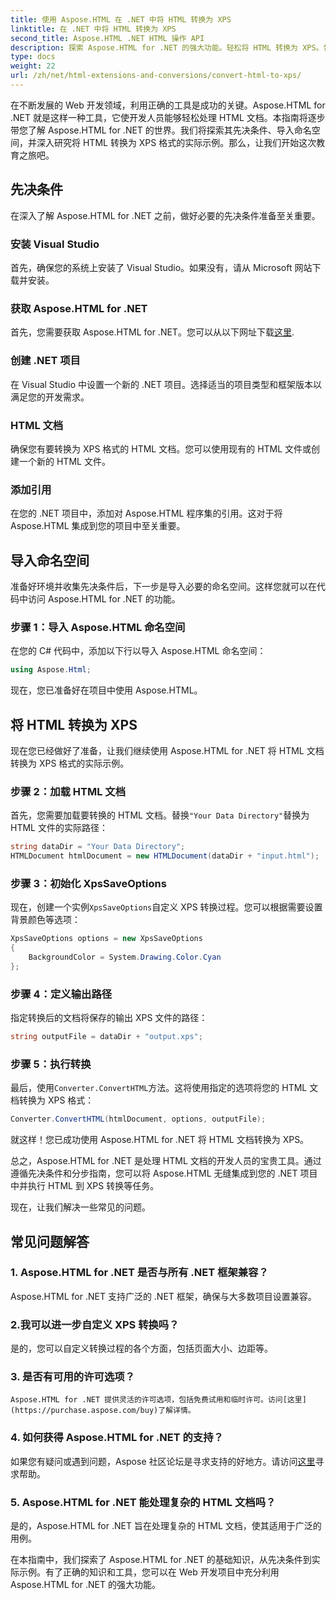 ```yaml
---
title: 使用 Aspose.HTML 在 .NET 中将 HTML 转换为 XPS
linktitle: 在 .NET 中将 HTML 转换为 XPS
second_title: Aspose.HTML .NET HTML 操作 API
description: 探索 Aspose.HTML for .NET 的强大功能。轻松将 HTML 转换为 XPS。包含先决条件、分步指南和常见问题解答。
type: docs
weight: 22
url: /zh/net/html-extensions-and-conversions/convert-html-to-xps/
---
```


在不断发展的 Web 开发领域，利用正确的工具是成功的关键。Aspose.HTML for .NET 就是这样一种工具，它使开发人员能够轻松处理 HTML 文档。本指南将逐步带您了解 Aspose.HTML for .NET 的世界。我们将探索其先决条件、导入命名空间，并深入研究将 HTML 转换为 XPS 格式的实际示例。那么，让我们开始这次教育之旅吧。

## 先决条件

在深入了解 Aspose.HTML for .NET 之前，做好必要的先决条件准备至关重要。

### 安装 Visual Studio

首先，确保您的系统上安装了 Visual Studio。如果没有，请从 Microsoft 网站下载并安装。

### 获取 Aspose.HTML for .NET

首先，您需要获取 Aspose.HTML for .NET。您可以从以下网址下载[这里](https://releases.aspose.com/html/net/).

### 创建 .NET 项目

在 Visual Studio 中设置一个新的 .NET 项目。选择适当的项目类型和框架版本以满足您的开发需求。

### HTML 文档

确保您有要转换为 XPS 格式的 HTML 文档。您可以使用现有的 HTML 文件或创建一个新的 HTML 文件。

### 添加引用

在您的 .NET 项目中，添加对 Aspose.HTML 程序集的引用。这对于将 Aspose.HTML 集成到您的项目中至关重要。

## 导入命名空间

准备好环境并收集先决条件后，下一步是导入必要的命名空间。这样您就可以在代码中访问 Aspose.HTML for .NET 的功能。

### 步骤 1：导入 Aspose.HTML 命名空间

在您的 C# 代码中，添加以下行以导入 Aspose.HTML 命名空间：

```csharp
using Aspose.Html;
```

现在，您已准备好在项目中使用 Aspose.HTML。

## 将 HTML 转换为 XPS

现在您已经做好了准备，让我们继续使用 Aspose.HTML for .NET 将 HTML 文档转换为 XPS 格式的实际示例。

### 步骤 2：加载 HTML 文档

首先，您需要加载要转换的 HTML 文档。替换`"Your Data Directory"`替换为 HTML 文件的实际路径：

```csharp
string dataDir = "Your Data Directory";
HTMLDocument htmlDocument = new HTMLDocument(dataDir + "input.html");
```

### 步骤 3：初始化 XpsSaveOptions

现在，创建一个实例`XpsSaveOptions`自定义 XPS 转换过程。您可以根据需要设置背景颜色等选项：

```csharp
XpsSaveOptions options = new XpsSaveOptions
{
    BackgroundColor = System.Drawing.Color.Cyan
};
```

### 步骤 4：定义输出路径

指定转换后的文档将保存的输出 XPS 文件的路径：

```csharp
string outputFile = dataDir + "output.xps";
```

### 步骤 5：执行转换

最后，使用`Converter.ConvertHTML`方法。这将使用指定的选项将您的 HTML 文档转换为 XPS 格式：

```csharp
Converter.ConvertHTML(htmlDocument, options, outputFile);
```

就这样！您已成功使用 Aspose.HTML for .NET 将 HTML 文档转换为 XPS。

总之，Aspose.HTML for .NET 是处理 HTML 文档的开发人员的宝贵工具。通过遵循先决条件和分步指南，您可以将 Aspose.HTML 无缝集成到您的 .NET 项目中并执行 HTML 到 XPS 转换等任务。

现在，让我们解决一些常见的问题。

## 常见问题解答

### 1. Aspose.HTML for .NET 是否与所有 .NET 框架兼容？
   Aspose.HTML for .NET 支持广泛的 .NET 框架，确保与大多数项目设置兼容。

### 2.我可以进一步自定义 XPS 转换吗？
   是的，您可以自定义转换过程的各个方面，包括页面大小、边距等。

### 3. 是否有可用的许可选项？
    Aspose.HTML for .NET 提供灵活的许可选项，包括免费试用和临时许可。访问[这里](https://purchase.aspose.com/buy)了解详情。

### 4. 如何获得 Aspose.HTML for .NET 的支持？
   如果您有疑问或遇到问题，Aspose 社区论坛是寻求支持的好地方。请访问[这里](https://forum.aspose.com/)寻求帮助。

### 5. Aspose.HTML for .NET 能处理复杂的 HTML 文档吗？
   是的，Aspose.HTML for .NET 旨在处理复杂的 HTML 文档，使其适用于广泛的用例。

在本指南中，我们探索了 Aspose.HTML for .NET 的基础知识，从先决条件到实际示例。有了正确的知识和工具，您可以在 Web 开发项目中充分利用 Aspose.HTML for .NET 的强大功能。